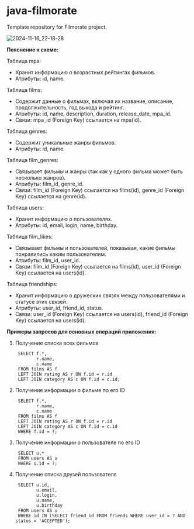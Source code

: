 # java-filmorate
Template repository for Filmorate project.

![2024-11-16_22-18-28](https://github.com/user-attachments/assets/3e20c3cd-13b4-4af1-92d5-150208dda546)

**Пояснение к схеме:**

Таблица mpa:
- Хранит информацию о возрастных рейтингах фильмов. 
- Атрибуты: id, name.

Таблица films:
- Содержит данные о фильмах, включая их название, описание, продолжительность, год выхода и рейтинг.
- Атрибуты: id, name, description, duration, release_date, mpa_id.
- Связи: mpa_id (Foreign Key) ссылается на mpa(id).

Таблица genres:
- Содержит уникальные жанры фильмов.
- Атрибуты: id, name.

Таблица film_genres:
- Связывает фильмы и жанры (так как у одного фильма может быть несколько жанров).
- Атрибуты: film_id, genre_id.
- Связи: film_id (Foreign Key) ссылается на films(id), genre_id (Foreign Key) ссылается на genre(id).

Таблица users:
- Хранит информацию о пользователях.
- Атрибуты: id, email, login, name, birthday.

Таблица film_likes:
- Связывает фильмы и пользователей, показывая, какие фильмы понравились каким пользователям.
- Атрибуты: film_id, user_id.
- Связи: film_id (Foreign Key) ссылается на films(id), user_id (Foreign Key) ссылается на users(id).

Таблица friendships:
- Хранит информацию о дружеских связях между пользователями и статусе этих связей.
- Атрибуты: user_id, friend_id, status.
- Связи: user_id (Foreign Key) ссылается на users(id), friend_id (Foreign Key) ссылается на users(id).



 **Примеры запросов для основных операций приложения:**

1. Получение списка всех фильмов
    
        SELECT f.*,
               r.name,
               c.name
        FROM films AS f
        LEFT JOIN rating AS r ON f.id = r.id
        LEFT JOIN category AS c ON f.id = c.id;
    
3. Получение информации о фильме по его ID
    
        SELECT f.*,
               r.name,
               c.name
        FROM films AS f
        LEFT JOIN rating AS r ON f.id = r.id
        LEFT JOIN category AS c ON f.id = c.id
        WHERE f.id = ?;
    
4. Получение информации о пользователе по его ID
        
        SELECT u.*
        FROM users AS u
        WHERE u.id = ?;

5. Получение списка друзей пользователя
    
        SELECT u.id,
               u.email,
               u.login,
               u.name,
               u.birthday
        FROM users AS u
        WHERE id IN (SELECT friend_id FROM friends WHERE user_id = ? AND status = 'ACCEPTED');
